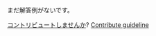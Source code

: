 
まだ解答例がないです。

[コントリビュートしませんか](https://github.com/BFEdev/BFE.dev-solutions/blob/main/question/how-do-you-track-errors-from-your-web-application_ja.md)?  [Contribute guideline](https://github.com/BFEdev/BFE.dev-solutions#how-to-contribute)
